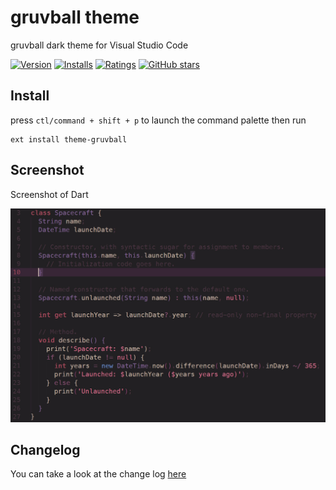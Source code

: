 # gruvball theme

gruvball dark theme for Visual Studio Code

[![Version](https://vsmarketplacebadge.apphb.com/version/mrwilford.theme-gruvball.svg)](https://marketplace.visualstudio.com/items?itemName=mrwilford.theme-gruvball) [![Installs](https://vsmarketplacebadge.apphb.com/installs/mrwilford.theme-gruvball.svg)](https://marketplace.visualstudio.com/items?itemName=mrwilford.theme-gruvball) [![Ratings](https://vsmarketplacebadge.apphb.com/rating/mrwilford.theme-gruvball.svg)](https://marketplace.visualstudio.com/items?itemName=mrwilford.theme-gruvball) [![GitHub stars](https://img.shields.io/github/stars/mrwilford/gruvball.svg?style=social&label=Star&maxAge=2592000)](https://github.com/mrwilford/gruvball)


## Install

press `ctl/command + shift + p` to launch the command palette then run
```
ext install theme-gruvball
```

## Screenshot
Screenshot of Dart

![Theme Screenshot](example-dart.jpg)


## Changelog
You can take a look at the change log [here](https://github.com/mrwilford/gruvball/blob/master/CHANGELOG.md)

[atom-grammer-url]: https://marketplace.visualstudio.com/items?itemName=ms-vscode.js-atom-grammar
